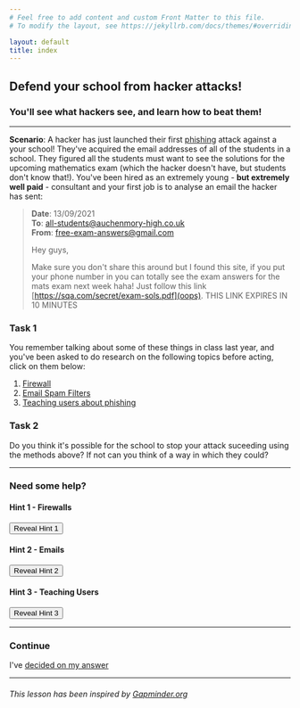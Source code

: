 ```yaml
---
# Feel free to add content and custom Front Matter to this file.
# To modify the layout, see https://jekyllrb.com/docs/themes/#overriding-theme-defaults

layout: default
title: index
---
```


## Defend your school from hacker attacks!
### You'll see what hackers see, and learn how to beat them!

--- 

**Scenario**: A hacker has just launched their first [phishing](phishing) attack against a your school! They've acquired the email addresses of all of the students in a school. They figured all the students must want to see the solutions for the upcoming mathematics exam (which the hacker doesn't have, but students don't know that!). You've been hired as an extremely young - **but extremely well paid** - consultant and your first job is to analyse an email the hacker has sent: 
    
>  **Date**: 13/09/2021  
>  **To**: all-students@auchenmory-high.co.uk  
>  **From**: free-exam-answers@gmail.com   
>
>  Hey guys,
>
>  Make sure you don't share this around but I found this site, if you put your phone number in you can totally 
>  see the exam answers for the mats exam next week haha! Just follow this link [https://sqa.com/secret/exam-sols.pdf](oops).
> THIS LINK EXPIRES IN 10 MINUTES

### Task 1
You remember talking about some of these things in class last year, and you've been asked to do research on the following topics before acting, click on them below: 

1. [Firewall](firewalls)
2. [Email Spam Filters](emailfilters)
3. [Teaching users about phishing](teachingusers)  

       
### Task 2
Do you think it's possible for the school to stop your attack suceeding using the methods above? If not can you think of a way in which they could?

---

### Need some help?

#### Hint 1 - Firewalls 
<button onclick="revealHintOne()">Reveal Hint 1</button>

<p id="hint1"></p>


<script>
function revealHintOne() {
  document.getElementById("hint1").innerText = "Firewalls can block connections coming into the school network, but they can also block connections coming from the school network. Why might this be helpful?";
}
</script>


#### Hint 2 - Emails 

<button onclick="revealHintTwo()">Reveal Hint 2</button>

<p id="hint2"></p>


<script>
function revealHintTwo() {
  document.getElementById("hint2").innerText = "Does any solution completly solve the problem with email filters? Is it possible for a computer to completly understand what is spam and what isn't, is it possible for a human?";
}
</script>


#### Hint 3 - Teaching Users

<button onclick="revealHintThree()">Reveal Hint 3</button>

<p id="hint3"></p>


<script>
function revealHintThree() {
  document.getElementById("hint3").innerText = "Have a look at the email example again, how did you spot it was fake? Could you think of a way of explaining this to other people?";
}
</script>

---
### Continue
I've [decided on my answer](stage-2-check)

---

###### This lesson has been inspired by [Gapminder.org](https://www.gapminder.org/)